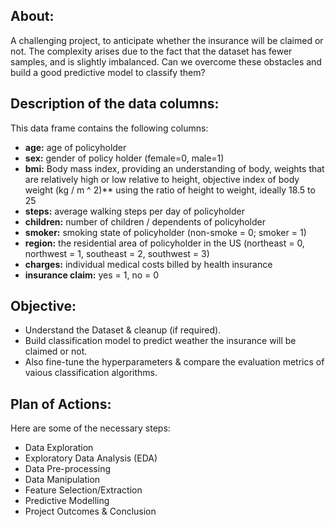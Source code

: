 ## About:
A challenging project, to anticipate whether the insurance will be claimed or not. The complexity arises due to the fact that the dataset has fewer samples, and is slightly imbalanced. Can we overcome these obstacles and build a good predictive model to classify them?


## Description of the data columns:
This data frame contains the following columns:

* **age:** age of policyholder
* **sex:** gender of policy holder (female=0, male=1)
* **bmi:** Body mass index, providing an understanding of body, weights that are relatively high or low relative to height, objective index of body weight (kg / m ^ 2)** using the ratio of height to weight, ideally 18.5 to 25
* **steps:** average walking steps per day of policyholder
* **children:** number of children / dependents of policyholder
* **smoker:** smoking state of policyholder (non-smoke = 0; smoker = 1)
* **region:** the residential area of policyholder in the US (northeast = 0, northwest = 1, southeast = 2, southwest = 3)
* **charges:** individual medical costs billed by health insurance
* **insurance claim:** yes = 1, no = 0

## Objective:
- Understand the Dataset & cleanup (if required).
- Build classification model to predict weather the insurance will be claimed or not.
- Also fine-tune the hyperparameters & compare the evaluation metrics of vaious classification algorithms.


## Plan of Actions:

Here are some of the necessary steps:

* Data Exploration
* Exploratory Data Analysis (EDA)
* Data Pre-processing
* Data Manipulation
* Feature Selection/Extraction
* Predictive Modelling
* Project Outcomes & Conclusion
